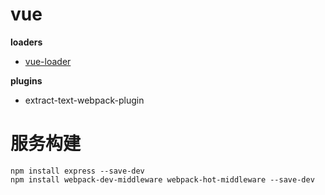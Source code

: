 # vue
**loaders**
- [vue-loader](https://github.com/vuejs/vue-loader)

**plugins**
- extract-text-webpack-plugin

# 服务构建
```
npm install express --save-dev
npm install webpack-dev-middleware webpack-hot-middleware --save-dev
```

